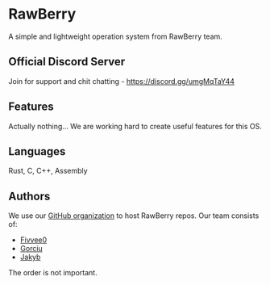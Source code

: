 # RawBerry

A simple and lightweight operation system from RawBerry team.

## Official Discord Server

Join for support and chit chatting - https://discord.gg/umgMqTaY44

## Features

Actually nothing... We are working hard to create useful features for this OS.

## Languages

Rust, C, C++, Assembly

## Authors

We use our [GitHub organization](https://github.com/RawBerryTeam) to host RawBerry repos. Our team consists of:

- [Fivvee0](https://github.com/Fivvee0)
- [Gorciu](https://github.com/gorciu-official)
- [Jakyb](https://github.com/Goldjakyt)

The order is not important.
